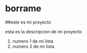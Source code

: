# borrame

##este es mi proyecto

esta es la descripcion de mi proyecto
1. numero 1 de mi lista
2. numero 2 de mi lista 
